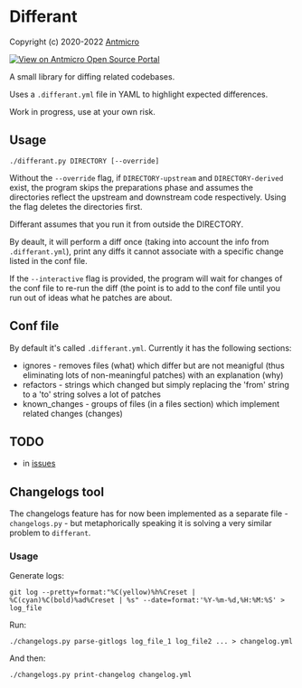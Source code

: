 # Differant

Copyright (c) 2020-2022 [Antmicro](https://www.antmicro.com)

[![View on Antmicro Open Source Portal](https://img.shields.io/badge/View%20on-Antmicro%20Open%20Source%20Portal-332d37?style=flat-square)](https://opensource.antmicro.com/projects/differant)

A small library for diffing related codebases.

Uses a `.differant.yml` file in YAML to highlight expected differences.

Work in progress, use at your own risk.

## Usage

```
./differant.py DIRECTORY [--override]
```

Without the `--override` flag, if `DIRECTORY-upstream` and `DIRECTORY-derived` exist, the program skips the preparations phase and assumes the directories reflect the upstream and downstream code respectively. Using the flag deletes the directories first.

Differant assumes that you run it from outside the DIRECTORY.

By deault, it will perform a diff once (taking into account the info from `.differant.yml`), print any diffs it cannot associate with a specific change listed in the conf file.

If the `--interactive` flag is provided, the program will wait for changes of the conf file to re-run the diff (the point is to add to the conf file until you run out of ideas what he patches are about.

## Conf file

By default it's called `.differant.yml`. Currently it has the following sections:

* ignores - removes files (what) which differ but are not meanigful (thus eliminating lots of non-meaningful patches) with an explanation (why)
* refactors - strings which changed but simply replacing the 'from' string to a 'to' string solves a lot of patches
* known_changes - groups of files (in a files section) which implement related changes (changes)

## TODO

* in [issues](https://github.com/antmicro/differant/issues)

## Changelogs tool

The changelogs feature has for now been implemented as a separate file - `changelogs.py` - but metaphorically speaking it is solving a very similar problem to `differant`.

### Usage

Generate logs:

```
git log --pretty=format:"%C(yellow)%h%Creset | %C(cyan)%C(bold)%ad%Creset | %s" --date=format:'%Y-%m-%d,%H:%M:%S' > log_file
```

Run:

```
./changelogs.py parse-gitlogs log_file_1 log_file2 ... > changelog.yml
```

And then:

```
./changelogs.py print-changelog changelog.yml
```
